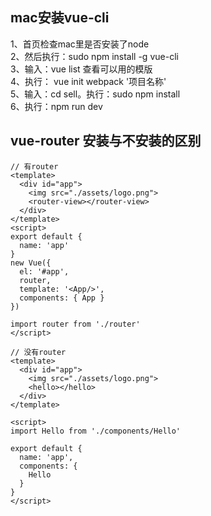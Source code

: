 ## mac安装vue-cli

1、首页检查mac里是否安装了node <br />
2、然后执行：sudo npm install -g vue-cli<br />
3、输入：vue list 查看可以用的模版<br />
4、执行： vue init webpack '项目名称' <br />
5、输入：cd sell。执行：sudo npm install <br />
6、执行：npm run dev <br />

## vue-router 安装与不安装的区别

```
// 有router
<template>
  <div id="app">
    <img src="./assets/logo.png">
    <router-view></router-view>
  </div>
</template>
<script>
export default {
  name: 'app'
}
new Vue({
  el: '#app',
  router,
  template: '<App/>',
  components: { App }
})

import router from './router'
</script>
```

```
// 没有router
<template>
  <div id="app">
    <img src="./assets/logo.png">
    <hello></hello>
  </div>
</template>

<script>
import Hello from './components/Hello'

export default {
  name: 'app',
  components: {
    Hello
  }
}
</script>

```
